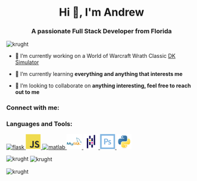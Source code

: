 <h1 align="center">Hi 👋, I'm Andrew</h1>
<h3 align="center">A passionate Full Stack Developer from Florida</h3>

<p align="left"> <img src="https://komarev.com/ghpvc/?username=krught&label=Profile%20views&color=0e75b6&style=flat" alt="krught" /> </p>

- 🔭 I’m currently working on a World of Warcraft Wrath Classic [DK Simulator](https://github.com/Krught/dksim)

- 🌱 I’m currently learning **everything and anything that interests me**

- 💞️ I’m looking to collaborate on **anything interesting, feel free to reach out to me**

<h3 align="left">Connect with me:</h3>
<p align="left">
</p>

<h3 align="left">Languages and Tools:</h3>
<p align="left"> <a href="https://flask.palletsprojects.com/" target="_blank" rel="noreferrer"> <img src="https://www.vectorlogo.zone/logos/pocoo_flask/pocoo_flask-icon.svg" alt="flask" width="40" height="40"/> </a> <a href="https://developer.mozilla.org/en-US/docs/Web/JavaScript" target="_blank" rel="noreferrer"> <img src="https://raw.githubusercontent.com/devicons/devicon/master/icons/javascript/javascript-original.svg" alt="javascript" width="40" height="40"/> </a> <a href="https://www.mathworks.com/" target="_blank" rel="noreferrer"> <img src="https://upload.wikimedia.org/wikipedia/commons/2/21/Matlab_Logo.png" alt="matlab" width="40" height="40"/> </a> <a href="https://www.mysql.com/" target="_blank" rel="noreferrer"> <img src="https://raw.githubusercontent.com/devicons/devicon/master/icons/mysql/mysql-original-wordmark.svg" alt="mysql" width="40" height="40"/> </a> <a href="https://pandas.pydata.org/" target="_blank" rel="noreferrer"> <img src="https://raw.githubusercontent.com/devicons/devicon/2ae2a900d2f041da66e950e4d48052658d850630/icons/pandas/pandas-original.svg" alt="pandas" width="40" height="40"/> </a> <a href="https://www.photoshop.com/en" target="_blank" rel="noreferrer"> <img src="https://raw.githubusercontent.com/devicons/devicon/master/icons/photoshop/photoshop-line.svg" alt="photoshop" width="40" height="40"/> </a> <a href="https://www.python.org" target="_blank" rel="noreferrer"> <img src="https://raw.githubusercontent.com/devicons/devicon/master/icons/python/python-original.svg" alt="python" width="40" height="40"/> </a> </p>

<p><img align="left" src="https://github-readme-stats.vercel.app/api/top-langs?username=krught&show_icons=true&locale=en&layout=compact" alt="krught" /></p>

<p>&nbsp;<img align="center" src="https://github-readme-stats.vercel.app/api?username=krught&show_icons=true&locale=en" alt="krught" /></p>

<p><img align="center" src="https://github-readme-streak-stats.herokuapp.com/?user=krught&" alt="krught" /></p>
